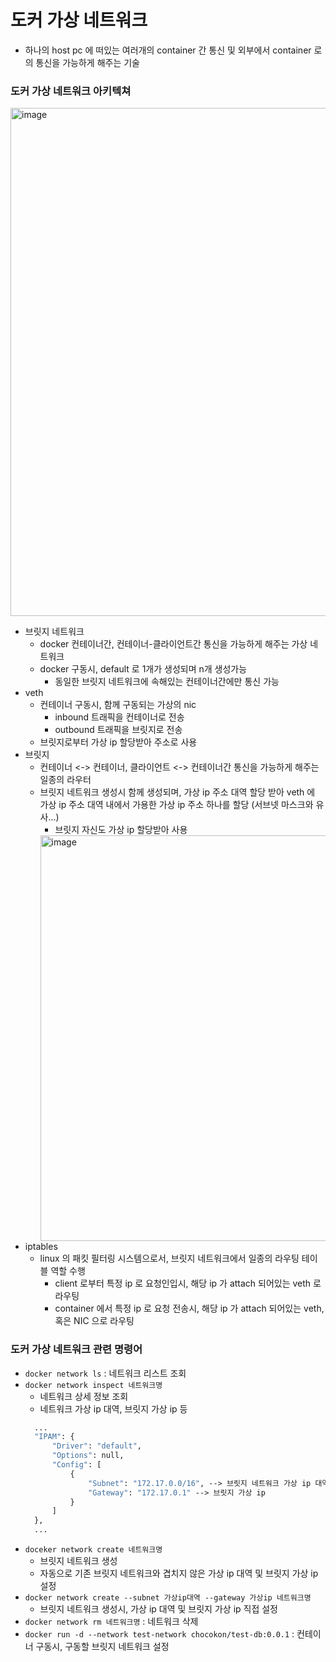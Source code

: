 # 도커 가상 네트워크
* 하나의 host pc 에 떠있는 여러개의 container 간 통신 및 외부에서 container 로의 통신을 가능하게 해주는 기술

### 도커 가상 네트워크 아키텍쳐

<img width="813" alt="image" src="https://github.com/user-attachments/assets/9f5f52be-902f-45d0-b0c4-f91f51e22f77">

* 브릿지 네트워크
  * docker 컨테이너간, 컨테이너-클라이언트간 통신을 가능하게 해주는 가상 네트워크
  * docker 구동시, default 로 1개가 생성되며 n개 생성가능
    * 동일한 브릿지 네트워크에 속해있는 컨테이너간에만 통신 가능
* veth
  * 컨테이너 구동시, 함께 구동되는 가상의 nic
    * inbound 트래픽을 컨테이너로 전송
    * outbound 트래픽을 브릿지로 전송
  * 브릿지로부터 가상 ip 할당받아 주소로 사용
* 브릿지
  * 컨테이너 <-> 컨테이너, 클라이언트 <-> 컨테이너간 통신을 가능하게 해주는 일종의 라우터
  * 브릿지 네트워크 생성시 함께 생성되며, 가상 ip 주소 대역 할당 받아 veth 에 가상 ip 주소 대역 내에서 가용한 가상 ip 주소 하나를 할당 (서브넷 마스크와 유사...)
    * 브릿지 자신도 가상 ip 할당받아 사용
    <img width="649" alt="image" src="https://github.com/user-attachments/assets/4c700d33-e9f8-43ff-b44e-17a613d79804">
* iptables
  * linux 의 패킷 필터링 시스템으로서, 브릿지 네트워크에서 일종의 라우팅 테이블 역할 수행
    * client 로부터 특정 ip 로 요청인입시, 해당 ip 가 attach 되어있는 veth 로 라우팅
    * container 에서 특정 ip 로 요청 전송시, 해당 ip 가 attach 되어있는 veth, 혹은 NIC 으로 라우팅

### 도커 가상 네트워크 관련 명령어
* `docker network ls` : 네트워크 리스트 조회
* `docker network inspect 네트워크명`
  * 네트워크 상세 정보 조회
  * 네트워크 가상 ip 대역, 브릿지 가상 ip 등
  ```dockerfile
    ...
    "IPAM": {
        "Driver": "default",
        "Options": null,
        "Config": [
            {
                "Subnet": "172.17.0.0/16", --> 브릿지 네트워크 가상 ip 대역
                "Gateway": "172.17.0.1" --> 브릿지 가상 ip
            }
        ]
    },
    ...
  ```
* `doceker network create 네트워크명`
  * 브릿지 네트워크 생성
  * 자동으로 기존 브릿지 네트워크와 겹치지 않은 가상 ip 대역 및 브릿지 가상 ip 설정 
* `docker network create --subnet 가상ip대역 --gateway 가상ip 네트워크명`
  * 브릿지 네트워크 생성시, 가상 ip 대역 및 브릿지 가상 ip 직접 설정
* `docker network rm 네트워크명` : 네트워크 삭제
* `docker run -d --network test-network chocokon/test-db:0.0.1` : 컨테이너 구동시, 구동할 브릿지 네트워크 설정
